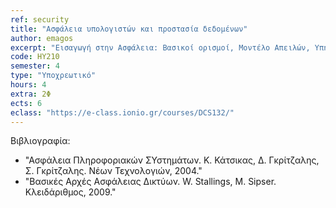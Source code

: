 ```yaml
---
ref: security
title: "Ασφάλεια υπολογιστών και προστασία δεδομένων"
author: emagos
excerpt: "Εισαγωγή στην Ασφάλεια: Βασικοί ορισμοί, Μοντέλο Απειλών, Υπηρεσίες Ασφάλειας. Εισαγωγή στις έννοιες: Απειλή, Ευπάθεια, Κίνδυνος. Ασφάλεια Συστήματος – Έλεγχος Λογικής Πρόσβασης – Τοπική και Απομακρυσμένη Αυθεντικοποίηση Οντότητας: Κωδικοί Passwords, Απομακρυσμένη Αυθεντικοποίηση με κρυπτογραφικές τεχνικές, Κωδικοί μιας χρήσης, Ταυτοποίηση με Μηδενική Γνώση. Έλεγχος Λογικής Πρόσβασης – Εξουσιοδότηση: Πολιτικές και μοντέλα εξουσιοδότησης (MAC, DAC, RBAC). Ασφάλεια Λειτουργικού Συστήματος. Κακόβουλο λογισμικό: Μοντέλο Απειλών, μηχανισμοί αντιμετώπισης, ερευνητικά θέματα. Αυθεντικοποιημένη εδραίωση κλειδιού και Εφαρμογές: Συστήματα Διανομής κλειδιού, Συστήματα Μεταφοράς Κλειδιού, Συστήματα Συμφωνίας Κλειδιού. Ασφάλεια Δικτύων: Μοντέλο απειλών στο Επίπεδο TCP/IP, ασφάλεια υπηρεσιών Διαδικτύου, ασφάλεια στο Web. Δικτυακά Συστήματα Firewalls."
code: ΗΥ210
semester: 4
type: "Υποχρεωτικό"
hours: 4
extra: 2Φ
ects: 6
eclass: "https://e-class.ionio.gr/courses/DCS132/"
---
```



Βιβλιογραφία: 
  - "Ασφάλεια Πληροφοριακών ΣΥστημάτων. Κ. Κάτσικας, Δ. Γκρίτζαλης, Σ. Γκρίτζαλης. Νέων Τεχνολογιών, 2004."
  - "Βασικές Αρχές Ασφάλειας Δικτύων. W. Stallings, M. Sipser. Κλειδάριθμος, 2009."
  

